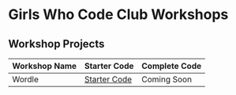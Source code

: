 ﻿# Girls Who Code Club Workshops

## Workshop Projects

| Workshop Name | Starter Code | Complete Code |
|--------------|-------------|--------------|
| Wordle       | [Starter Code](https://codesandbox.io/p/sandbox/vrks8x) | Coming Soon |
